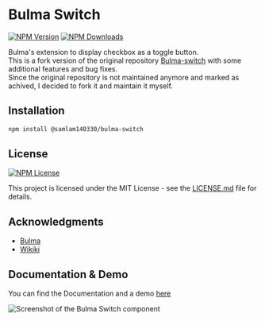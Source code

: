 # Bulma Switch

[![NPM Version](https://img.shields.io/npm/v/%40samlam140330%2Fbulma-switch)](https://www.npmjs.com/package/@samlam140330/bulma-switch)
[![NPM Downloads](https://img.shields.io/npm/dy/%40samlam140330%2Fbulma-switch)](https://www.npmjs.com/package/@samlam140330/bulma-switch)

Bulma's extension to display checkbox as a toggle button.  
This is a fork version of the original repository [Bulma-switch](https://github.com/Wikiki/bulma-switch) with some additional features and bug fixes.  
Since the original repository is not maintained anymore and marked as achived, I decided to fork it and maintain it myself.

## Installation

```sh
npm install @samlam140330/bulma-switch
```

## License

[![NPM License](https://img.shields.io/npm/l/%40samlam140330%2Fbulma-switch)](https://www.npmjs.com/package/@samlam140330/bulma-switch)

This project is licensed under the MIT License - see the [LICENSE.md](LICENSE) file for details.

## Acknowledgments

- [Bulma](https://github.com/jgthms/bulma)
- [Wikiki](https://github.com/Wikiki/bulma-switch)

## Documentation & Demo

You can find the Documentation and a demo [here](https://wikiki.github.io/form/switch/)

![Screenshot of the Bulma Switch component](./switch-example.png)
